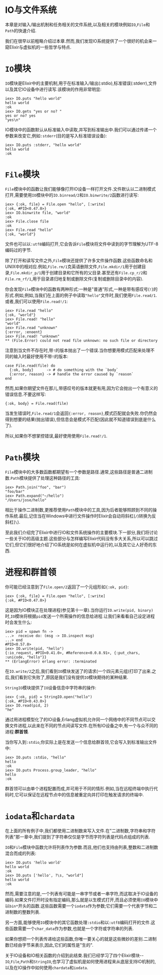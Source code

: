 # IO与文件系统


本章是对输入/输出机制和任务相关的文件系统,以及相关的模块例如`IO`,`File`和`Path`的快速介绍.

我们在很早以前粗略介绍过本章.然而,我们发现IO系统提供了一个很好的机会来一窥Elixir与虚拟机的一些哲学与特点.

# `IO`模块

`IO`模块是Elixir中的主要机制,用于在标准输入/输出(:stdio),标准错误(:stderr),文件以及其它IO设备中进行读写.该模块的作用非常明显:

```
iex> IO.puts "hello world"
hello world
:ok
iex> IO.gets "yes or no? "
yes or no? yes
"yes\n"
```

IO模块中的函数默认从标准输入中读取,并写到标准输出中.我们可以通过传递一个参数来改变它,例如`:stderr`(目的是写入标准错误设备):

```
iex> IO.puts :stderr, "hello world"
hello world
:ok
```

# `File`模块

`File`模块中的函数让我们能够像打开IO设备一样打开文件.文件默认以二进制模式打开,需要使用`IO`模块中的`IO.binread/2`和`IO.binwrite/2`函数进行读写:

```
iex> {:ok, file} = File.open "hello", [:write]
{:ok, #PID<0.47.0>}
iex> IO.binwrite file, "world"
:ok
iex> File.close file
:ok
iex> File.read "hello"
{:ok, "world"}
```

文件也可以以`:utf8`编码打开,它会告诉`File`模块将文件中读到的字节理解为UTF-8编码过的字节.

除了打开和读写文件之外,`File`模块还提供了许多文件操作函数.这些函数命名和UNIX中的相对应.例如,`File.rm/1`克英语删除文件,`File.mkdir/1`用于创建目录,`File.mkdir_p/1`用于创建目录和它所有的父目录.甚至还有`File.cp_r/2`和`File.rm_rf/1`,用于目录递归地复制或删除文件(复制或删除目录中的内容).

你会发现`File`模块中的函数有两种形式:一种是"普通"形式,一种是带有感叹号(`!`)的形式.例如,例如,当我们在上面的例子中读取`"hello"`文件时,我们使用`File.read/1`.或者,我们可以使用`File.read!/1`:

```
iex> File.read "hello"
{:ok, "world"}
iex> File.read! "hello"
"world"
iex> File.read "unknown"
{:error, :enoent}
iex> File.read! "unknown"
** (File.Error) could not read file unknown: no such file or directory
```

注意到当文件不存在时,带`!`的版本抛出了一个错误.当你想要用模式匹配来处理不同的输入时最好使用不带`!`的版本:

```
case File.read(file) do
  {:ok, body}      -> # do something with the `body`
  {:error, reason} -> # handle the error caused by `reason`
end
```

然而,如果你期望文件在那儿,带感叹号的版本就更有用,因为它会抛出一个有意义的错误信息.不要这样写:

```
{:ok, body} = File.read(file)
```

当发生错误时,`File.read/1`会返回`{:error, reason}`,模式匹配就会失败.你仍然会得到想要的结果(抛出错误),但信息会是模式不匹配(因此就不知道错误到底是什么了).

所以,如果你不想掌控错误,最好使用使用`File.read!/1`.

# `Path`模块

`File`模块中的大多数函数都期望有一个参数是路径.通常,这些路径是普通二进制数.`Path`模块提供了处理这种路径的工具:

```
iex> Path.join("foo", "bar")
"foo/bar"
iex> Path.expand("~/hello")
"/Users/jose/hello"
```

相比于操作二进制数,更推荐使用`Path`模块中的工具,因为后者能够照顾到不同的操作系统.最后,记住当在Windows中进行文件操作时Elixir会自动将斜杠(`/`)转换为反斜杠(`\`).

至此我们介绍完了Elixir中进行IO和文件系统操作的主要模块.下一部分,我们将讨论一些关于IO的高级主题.这些部分与怎样编写Elixir代码没有多大关系,所以可以跳过它们,但它们很好地介绍了IO系统是如何在虚拟机中运行的,以及其它让人好奇的东西.

# 进程和群首领

你可能已经注意到了`File.open/2`返回了一个元组形如`{:ok, pid}`:

```
iex> {:ok, file} = File.open "hello", [:write]
{:ok, #PID<0.47.0>}
```

这是因为IO模块正在处理进程(参见第十一章).当你运行`IO.write(pid, binary)`时,`IO`模块将根据`pid`发送一个所需操作的信息给进程.让我们来看看自己设定进程时会发生什么:

```
iex> pid = spawn fn ->
...>  receive do: (msg -> IO.inspect msg)
...> end
#PID<0.57.0>
iex> IO.write(pid, "hello")
{:io_request, #PID<0.41.0>, #Reference<0.0.8.91>, {:put_chars, :unicode, "hello"}}
** (ErlangError) erlang error: :terminated
```

在`IO.write/2`之后,我们看到`IO`模块发送了的请求(一个四元素元组)打印了出来.之后,我们看到它失败了,原因是我们没有提供`IO`模块期待的某种结果.

`StringIO`模块提供了`IO`设备信息中字符串的操作:

```
iex> {:ok, pid} = StringIO.open("hello")
{:ok, #PID<0.43.0>}
iex> IO.read(pid, 2)
"he"
```

通过用进程模型化了的IO设备,Erlang虚拟机允许同一个网络中的不同节点可以交换文件进程,以此来在不同的节点间读写文件.在所有IO设备之中,有一个与众不同的进程:**群首领**.

当你写入到`:stdio`,你实际上是在发送一个信息给群首领,它会写入到标准输出文件中:

```
iex> IO.puts :stdio, "hello"
hello
:ok
iex> IO.puts Process.group_leader, "hello"
hello
:ok
```

群首领可以由单个进程配置而成,并可用于不同的情形.例如,当在远程终端中执行代码时,它可以保证在远程节点中的信息被重定向并打印在触发请求的终端中.

# `iodata`和`chardata`

在上面的所有例子中,我们都使用二进制数来写入文件.在"二进制数,字符串和字符列表"那一章中,我们提到了字符串仅仅是字节而字符列表是代码点组成的列表.

`IO`和`File`模块中函数允许将列表作为参数.而且,他们也支持由列表,整数和二进制数混合而成的列表:

```
iex> IO.puts 'hello world'
hello world
:ok
iex> IO.puts ['hello', ?\s, "world"]
hello world
:ok
```

然而,需要注意的是,一个列表有可能是一串字节或者一串字符,而这取决于IO设备的编码.如果文件打开时没有指定编码,那么就是以生模式打开,而且必须使用`IO`模块中以`bin*`开头的函数.这些函数需要一个`iodata`作为参数;它们需要一个代表字节和二进制数的整数列表.

另一方面,能够使用`IO`模块中的其它函数处理`:stdio`和以`:utf8`编码打开的文件.这些函数需要一个`char_data`作为参数,也就是一个字符或字符串的列表.

如果你想把一个列表传递给这些函数,你唯一要关心的就是这些微妙的差别.二进制数已经由字节来表示,因此,它们的属性是"生的".

关于IO设备和IO相关函数的介绍到此结束.我们已经学习了四个Elixir模块--`IO`,`File`,`Path`和`StringIO`,也学习了虚拟机是如何使用进程来从底层支持IO机制的,以及在IO操作中如何使用`chardata`和`iodata`.
